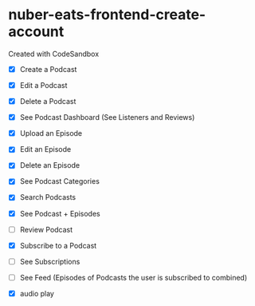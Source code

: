 # nuber-eats-frontend-create-account

Created with CodeSandbox

- [x] Create a Podcast
- [x] Edit a Podcast
- [x] Delete a Podcast
- [x] See Podcast Dashboard (See Listeners and Reviews)
- [x] Upload an Episode
- [x] Edit an Episode
- [x] Delete an Episode

- [x] See Podcast Categories
- [x] Search Podcasts
- [x] See Podcast + Episodes
- [ ] Review Podcast
- [x] Subscribe to a Podcast
- [ ] See Subscriptions
- [ ] See Feed (Episodes of Podcasts the user is subscribed to combined)
- [x] audio play
